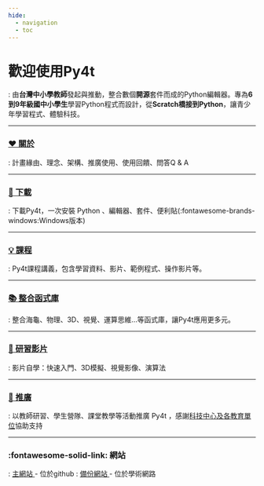 ```yaml
---
hide:
  - navigation
  - toc
---
```


#  歡迎使用Py4t 

: 由**台灣中小學教師**發起與推動，整合數個**開源**套件而成的Python編輯器。專為**6到9年級國中小學生**學習Python程式而設計，從**Scratch橋接到Python**，讓青少年學習程式、體驗科技。

-------------------------------

### [ ❤️ 關於 ](about/plan.md)

: 計畫緣由、理念、架構、推廣使用、使用回饋、問答Q & A


-------------------------------

### [ 🔽 下載 ](download.md)

: 下載Py4t，一次安裝 Python 、編輯器、套件、便利貼(:fontawesome-brands-windows:Windows版本)


-------------------------------

### [ 💡 課程 ](lesson/index.md)

: Py4t課程講義，包含學習資料、影片、範例程式、操作影片等。


-------------------------------


### [ 📚 整合函式庫 ](integrated_lib.md)

: 整合海龜、物理、3D、視覺、運算思維…等函式庫，讓Py4t應用更多元。

-------------------------------

### [ 🎦 研習影片 ](self_study/index.md)

: 影片自學：快速入門、3D模擬、視覺影像、演算法

-------------------------------



### [ 💛 推廣 ](promotion/activities.md)

: 以教師研習、學生營隊、課堂教學等活動推廣 Py4t ，感謝[科技中心及各教育單位](about/acknowledge.md)協助支持

-------------------------------

### :fontawesome-solid-link:  網站 

: [ 主網站 ](https://beardad1975.github.io/py4t/) - 位於github
: [ 備份網站 ](http://nm01.nmes.tyc.edu.tw/py4t/) - 位於學術網路





